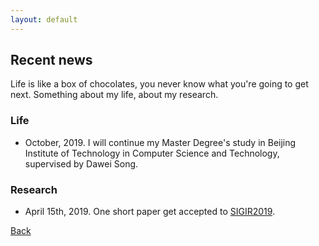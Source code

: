 ```yaml
---
layout: default
---
```


## Recent news

Life is like a box of chocolates, you never know what you're going to get next. Something about my life, about my research. 

### Life

* October, 2019. I will continue my Master Degree's study in Beijing Institute of Technology in Computer Science and Technology, supervised by Dawei Song.

### Research

* April 15th, 2019. One short paper get accepted to [SIGIR2019](http://www.sigir.org/sigir2019/program/accepted/). 


[Back](./)
